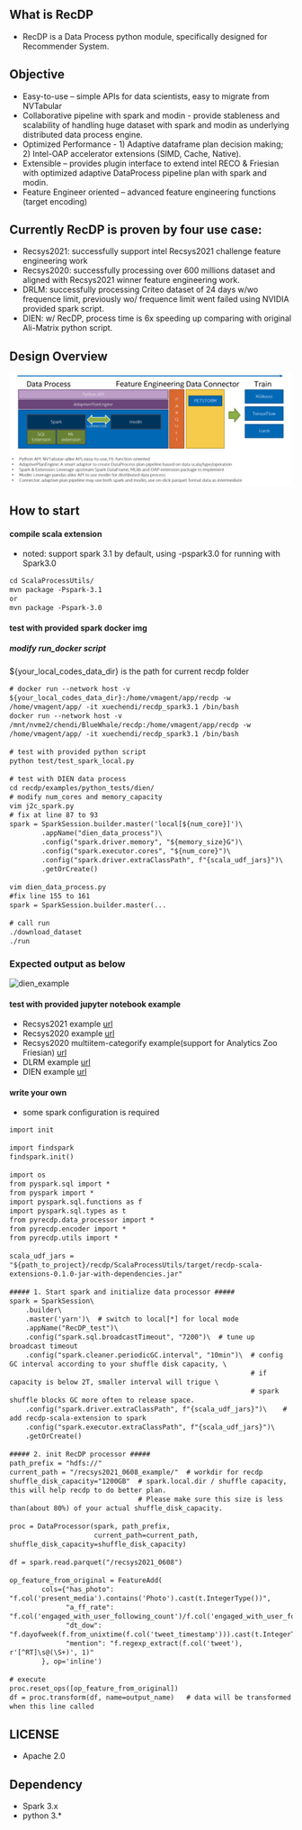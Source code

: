 ## What is RecDP 
* RecDP is a Data Process python module, specifically designed for Recommender System. 

## Objective
* Easy-to-use – simple APIs for data scientists, easy to migrate from NVTabular
* Collaborative pipeline with spark and modin - provide stableness and scalability of handling huge dataset with spark and modin as underlying distributed data process engine.
* Optimized Performance - 1) Adaptive dataframe plan decision making; 2) Intel-OAP accelerator extensions (SIMD, Cache, Native). 
* Extensible – provides plugin interface to extend intel RECO & Friesian with optimized adaptive DataProcess pipeline plan with spark and modin.
* Feature Engineer oriented – advanced feature engineering functions (target encoding) 

## Currently RecDP is proven by four use case:
* Recsys2021: successfully support intel Recsys2021 challenge feature engineering work
* Recsys2020: successfully processing over 600 millions dataset and aligned with Recsys2021 winner feature engineering work.
* DRLM: successfully processing Criteo dataset of 24 days w/wo frequence limit, previously wo/ frequence limit went failed using NVIDIA provided spark script.
* DIEN: w/ RecDP, process time is 6x speeding up comparing with original Ali-Matrix python script. 

## Design Overview
![RecDP overview](resources/recdp_overview.png)

## How to start
#### compile scala extension
* noted: support spark 3.1 by default, using -pspark3.0 for running with Spark3.0
```
cd ScalaProcessUtils/
mvn package -Pspark-3.1
or
mvn package -Pspark-3.0
```

#### test with provided spark docker img

##### modify run_docker script
${your_local_codes_data_dir} is the path for current recdp folder
```
# docker run --network host -v ${your_local_codes_data_dir}:/home/vmagent/app/recdp -w /home/vmagent/app/ -it xuechendi/recdp_spark3.1 /bin/bash
docker run --network host -v /mnt/nvme2/chendi/BlueWhale/recdp:/home/vmagent/app/recdp -w /home/vmagent/app/ -it xuechendi/recdp_spark3.1 /bin/bash

# test with provided python script
python test/test_spark_local.py

# test with DIEN data process
cd recdp/examples/python_tests/dien/
# modify num_cores and memory_capacity
vim j2c_spark.py
# fix at line 87 to 93
spark = SparkSession.builder.master('local[${num_core}]')\
        .appName("dien_data_process")\
        .config("spark.driver.memory", "${memory_size}G")\
        .config("spark.executor.cores", "${num_core}")\
        .config("spark.driver.extraClassPath", f"{scala_udf_jars}")\
        .getOrCreate()

vim dien_data_process.py
#fix line 155 to 161
spark = SparkSession.builder.master(...

# call run
./download_dataset
./run
```

### Expected output as below

![dien_example](https://user-images.githubusercontent.com/4355494/128459861-ef2a1215-3db5-4acf-b7da-9c39a550517f.PNG)


#### test with provided jupyter notebook example
* Recsys2021 example [url](https://github.com/oap-project/recdp/blob/master/examples/notebooks/recsys2021/final_submission_feature_engineering.ipynb)
* Recsys2020 example [url](https://github.com/oap-project/recdp/blob/master/examples/notebooks/recsys2020/recsys2020_feature_engineering.ipynb)
* Recsys2020 multiitem-categorify example(support for Analytics Zoo Friesian) [url](https://github.com/oap-project/recdp/blob/master/examples/notebooks/recsys2020/recsys_for_friesian_integration.ipynb)
* DLRM example [url](https://github.com/oap-project/recdp/blob/master/examples/notebooks/dlrm/DLRM_Performance.ipynb)
* DIEN example [url](https://github.com/oap-project/recdp/blob/master/examples/notebooks/dien/dien_data_process.ipynb)

#### write your own
* some spark configuration is required
```
import init

import findspark
findspark.init()

import os
from pyspark.sql import *
from pyspark import *
import pyspark.sql.functions as f
import pyspark.sql.types as t
from pyrecdp.data_processor import *
from pyrecdp.encoder import *
from pyrecdp.utils import *

scala_udf_jars = "${path_to_project}/recdp/ScalaProcessUtils/target/recdp-scala-extensions-0.1.0-jar-with-dependencies.jar"

##### 1. Start spark and initialize data processor #####
spark = SparkSession\
    .builder\
    .master('yarn')\  # switch to local[*] for local mode
    .appName("RecDP_test")\
    .config("spark.sql.broadcastTimeout", "7200")\  # tune up broadcast timeout
    .config("spark.cleaner.periodicGC.interval", "10min")\  # config GC interval according to your shuffle disk capacity, \
                                                            # if capacity is below 2T, smaller interval will trigue \
                                                            # spark shuffle blocks GC more often to release space.
    .config("spark.driver.extraClassPath", f"{scala_udf_jars}")\    # add recdp-scala-extension to spark
    .config("spark.executor.extraClassPath", f"{scala_udf_jars}")\
    .getOrCreate()
    
##### 2. init RecDP processor #####
path_prefix = "hdfs://"
current_path = "/recsys2021_0608_example/"  # workdir for recdp
shuffle_disk_capacity="1200GB"  # spark.local.dir / shuffle capacity, this will help recdp to do better plan.
                                # Please make sure this size is less than(about 80%) of your actual shuffle_disk_capacity.

proc = DataProcessor(spark, path_prefix,
                     current_path=current_path, shuffle_disk_capacity=shuffle_disk_capacity)

df = spark.read.parquet("/recsys2021_0608")

op_feature_from_original = FeatureAdd(
        cols={"has_photo": "f.col('present_media').contains('Photo').cast(t.IntegerType())",              
              "a_ff_rate": "f.col('engaged_with_user_following_count')/f.col('engaged_with_user_follower_count')",
              "dt_dow": "f.dayofweek(f.from_unixtime(f.col('tweet_timestamp'))).cast(t.IntegerType())",        
              "mention": "f.regexp_extract(f.col('tweet'), r'[^RT]\s@(\S+)', 1)"
        }, op='inline')

# execute
proc.reset_ops([op_feature_from_original])
df = proc.transform(df, name=output_name)   # data will be transformed when this line called
```


## LICENSE
* Apache 2.0

## Dependency
* Spark 3.x
* python 3.*
